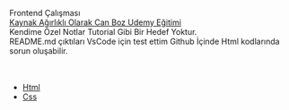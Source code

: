 Frontend Çalışması <br>
[Kaynak Ağırlıklı Olarak Can Boz Udemy Eğitimi](https://www.udemy.com/course/komple-frontend-egitimi) <br>
Kendime Özel Notlar Tutorial Gibi Bir Hedef Yoktur.<br>
README.md çıktıları VsCode için test ettim Github İçinde Html kodlarında sorun oluşabilir.<br>
<br>
<br>

* [Html](#Html/README.md)
* [Css](#Css/README.md)




